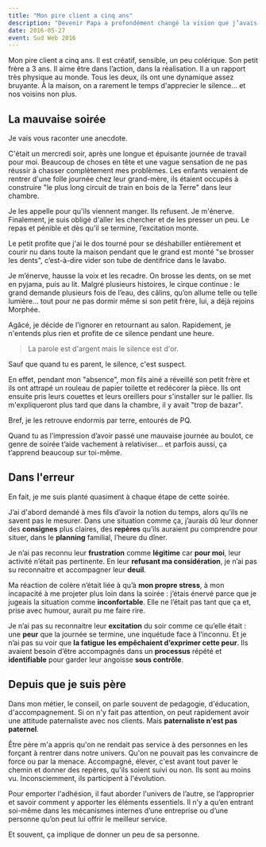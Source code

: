 ```yaml
---
title: "Mon pire client a cinq ans"
description: "Devenir Papa a profondément changé la vision que j’avais de mon métier et de moi même. Être un bon père est un défi de chaque jour qui fait de moi une meilleure personne et m’apporte énormément dans mes responsabilités de consultant en terme de compréhension, de pédagogie, d’accompagnent au succès et, plus souvent qu’à mon goût… de patience."
date: 2016-05-27
event: Sud Web 2016
---
```


Mon pire client a cinq ans. Il est créatif, sensible, un peu colérique. Son petit frère a 3 ans. Il aime être dans l’action, dans la réalisation. Il a un rapport très physique au monde. Tous les deux, ils ont une dynamique assez bruyante. À la maison, on a rarement le temps d'apprecier le silence… et nos voisins non plus.

## La mauvaise soirée

Je vais vous raconter une anecdote.

C'était un mercredi soir, après une longue et épuisante journée de travail pour moi. Beaucoup de choses en tête et une vague sensation de ne pas réussir à chasser complètement mes problèmes. Les enfants venaient de rentrer d'une folle journée chez leur grand-mère, ils étaient occupés à construire "le plus long circuit de train en bois de la Terre" dans leur chambre.

Je les appelle pour qu'ils viennent manger. Ils refusent. Je m'énerve. Finalement, je suis obligé d'aller les chercher et de les presser un peu. Le repas et pénible et dès qu’il se termine, l’excitation monte.

Le petit profite que j'ai le dos tourné pour se déshabiller entièrement et courir nu dans toute la maison pendant que le grand est monté "se brosser les dents", c’est-à-dire vider son tube de dentifrice dans le lavabo.

Je m’énerve, hausse la voix et les recadre. On brosse les dents, on se met en pyjama, puis au lit. Malgré plusieurs histoires, le cirque continue : le grand demande plusieurs fois de l’eau, des câlins, qu’on allume telle ou telle lumière… tout pour ne pas dormir même si son petit frère, lui, a déjà rejoins Morphée.

Agâcé, je décide de l'ignorer en retournant au salon. Rapidement, je n'entends plus rien et profite de ce silence pendant une heure.

> La parole est d'argent mais le silence est d'or.

Sauf que quand tu es parent, le silence, c'est suspect.

En effet, pendant mon "absence", mon fils ainé a réveillé son petit frère et ils ont attrapé un rouleau de papier toilette et redécorer la pièce. Ils ont ensuite pris leurs couettes et leurs oreillers pour s'installer sur le pallier. Ils m'expliqueront plus tard que dans la chambre, il y avait "trop de bazar".

Bref, je les retrouve endormis par terre, entourés de PQ.

Quand tu as l’impression d’avoir passé une mauvaise journée au boulot, ce genre de soirée t’aide vachement à relativiser… et parfois aussi, ça t’apprend beaucoup sur toi-même.

## Dans l'erreur

En fait, je me suis planté quasiment à chaque étape de cette soirée.

J’ai d'abord demandé à mes fils d’avoir la notion du temps, alors qu’ils ne savent pas le mesurer. Dans une situation comme ça, j’aurais dû leur donner des **consignes** plus claires, des **repères** qu’ils auraient pu comprendre pour situer, dans le **planning** familial, l’heure du dîner.

Je n’ai pas reconnu leur **frustration** comme **légitime** car **pour moi**, leur activité n’était pas pertinente. En leur **refusant ma considération**, je n’ai pas su reconnaitre et accompagner leur **deuil**.

Ma réaction de colère n’était liée à qu’à **mon propre stress**, à mon incapacité à me projeter plus loin dans la soirée : j’étais énervé parce que je jugeais la situation comme **inconfortable**. Elle ne l’était pas tant que ça et, prise avec humour, aurait pu me faire rire.

Je n’ai pas su reconnaitre leur **excitation** du soir comme ce qu’elle était : une **peur** que la journée se termine, une inquétude face à l’inconnu. Et je n’ai pas su voir que **la fatigue les empêchaient d’exprimer cette peur**. Ils avaient besoin d’être accompagnés dans un **processus** répété et **identifiable** pour garder leur angoisse **sous contrôle**.

## Depuis que je suis père

Dans mon métier, le conseil, on parle souvent de pedagogie, d'éducation, d'accompagnement. Si on n'y fait pas attention, on peut rapidement avoir une attitude paternaliste avec nos clients. Mais **paternaliste n'est pas paternel**.

Être père m'a appris qu'on ne rendait pas service à des personnes en les forçant à rentrer dans notre univers. Qu'on ne pouvait pas les convaincre de force ou par la menace. Accompagné, élever, c'est avant tout paver le chemin et donner des repères, qu'ils soient suivi ou non. Ils sont au moins vu. Inconsciemment, ils participent à l'évolution.

Pour emporter l'adhésion, il faut aborder l'univers de l’autre, se l’approprier  et savoir comment y apporter les éléments essentiels. Il n’y a qu’en entrant soi-même dans les mécanismes internes d’une entreprise ou d’une personne qu’on peut lui offrir le meilleur service.

Et souvent, ça implique de donner un peu de sa personne.

